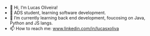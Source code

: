 - 👋 Hi, I’m Lucas Oliveira!
- 👀 ADS student, learning software development.
- 🌱 I’m currently learning back end development, foucosing on Java, Python and JS langs.
- 📫 How to reach me: www.linkedin.com/in/lucasxoliva
  

<!---
lucaxjordo/lucaxjordo is a ✨ special ✨ repository because its `README.md` (this file) appears on your GitHub profile.
You can click the Preview link to take a look at your changes.
--->
